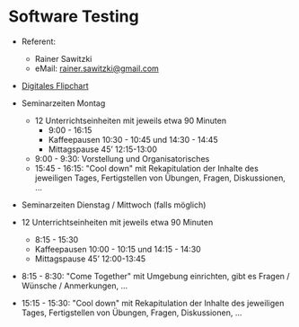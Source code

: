 # Software Testing

* Referent: 
  * Rainer Sawitzki
  * eMail: rainer.sawitzki@gmail.com
   
* [Digitales Flipchart](https://docs.google.com/presentation/d/1ZSumpdrJ1bbVMqctmUKmKs6_UfUCRGrMpoXJZl2Nj3o/edit?usp=sharing)

* Seminarzeiten Montag
  * 12 Unterrichtseinheiten mit jeweils etwa 90 Minuten
    * 9:00 - 16:15
    * Kaffeepausen 10:30 - 10:45 und 14:30 - 14:45
    * Mittagspause 45’ 12:15-13:00
   * 9:00 - 9:30: Vorstellung und Organisatorisches
   * 15:45 - 16:15: "Cool down" mit Rekapitulation der Inhalte des jeweiligen Tages, Fertigstellen von Übungen, Fragen, Diskussionen, ...
*  Seminarzeiten Dienstag / Mittwoch (falls möglich)
  * 12 Unterrichtseinheiten mit jeweils etwa 90 Minuten
    * 8:15 - 15:30
    * Kaffeepausen 10:00 - 10:15 und 14:15 - 14:30
    * Mittagspause 45’ 12:00-13:45
   * 8:15 - 8:30: "Come Together" mit Umgebung einrichten, gibt es Fragen / Wünsche / Anmerkungen, ...
   * 15:15 - 15:30: "Cool down" mit Rekapitulation der Inhalte des jeweiligen Tages, Fertigstellen von Übungen, Fragen, Diskussionen, ...

